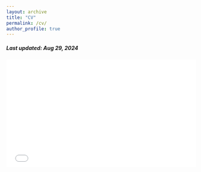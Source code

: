 ```yaml
---
layout: archive
title: "CV"
permalink: /cv/
author_profile: true
---
```


<h5> Last updated: Aug 29, 2024 </h5>

<!-- <iframe src="/files/cv.pdf#view=Fit" width=100vh style="height: 100vh; border: none;"></iframe> -->

<!-- <div style="width: 100%; height: 100vh;">
  <embed src="/files/cv.pdf#view=Fit" type="application/pdf" width="100%" height=80vh />
  <embed src="/files/cv.pdf#view=Fit" type="application/pdf" width="100%" height="100%" style="border: none;">
</div> -->

<style>
    /* Container for the iframe to manage responsive behavior */
    .pdf-wrapper {
        position: relative;
        width: 100%;
        padding-top: 56.25%; /* 16:9 Aspect Ratio */
        height: 0;
        overflow: hidden;
    }

    /* The iframe itself */
    .pdf-wrapper iframe {
        position: absolute;
        top: 0;
        left: 0;
        width: 100%;
        height: 100%;
        border: none; /* Remove border for a cleaner look */
    }

    /* Full-width on mobile screens */
    @media only screen and (max-width: 768px) {
        .pdf-wrapper {
            padding-top: 100%; /* Adjust the aspect ratio for mobile */
            width: 100%;
            margin: 0 auto;
        }
    }

    @media only screen and (max-width: 480px) {
        .pdf-wrapper {
            padding-top: 120%; /* Adjust the aspect ratio for small screens */
            width: 100%;
            margin: 0 auto;
        }
    }
</style>

<!-- Responsive iframe for the PDF -->
<div class="pdf-wrapper">
    <iframe src="/files/cv.pdf#zoom=100" type="application/pdf"></iframe>
</div>

